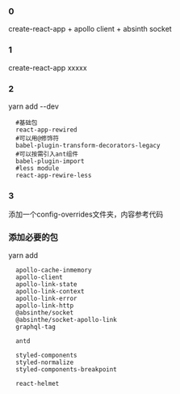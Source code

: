 
### 0
create-react-app + apollo client + absinth socket
### 1
create-react-app  xxxxx
### 2
yarn add --dev
```
  #基础包
  react-app-rewired
  #可以用@修饰符
  babel-plugin-transform-decorators-legacy
  #可以按需引入ant组件
  babel-plugin-import
  #less module
  react-app-rewire-less
```
### 3
添加一个config-overrides文件夹，内容参考代码
### 添加必要的包
yarn add
```
  apollo-cache-inmemory
  apollo-client
  apollo-link-state
  apollo-link-context
  apollo-link-error
  apollo-link-http
  @absinthe/socket
  @absinthe/socket-apollo-link
  graphql-tag

  antd

  styled-components
  styled-normalize
  styled-components-breakpoint

  react-helmet
```
